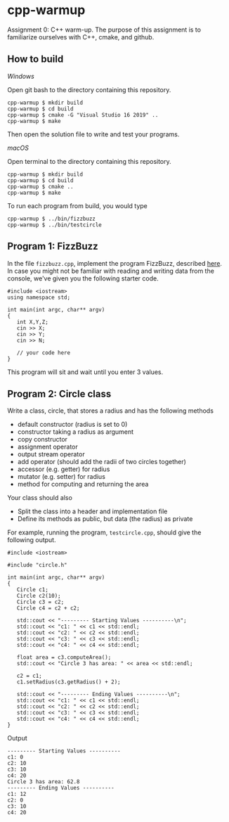 # cpp-warmup

Assignment 0: C++ warm-up. The purpose of this assignment is to familiarize ourselves with C++, cmake, and github.

## How to build

*Windows*

Open git bash to the directory containing this repository.

```
cpp-warmup $ mkdir build
cpp-warmup $ cd build
cpp-warmup $ cmake -G "Visual Studio 16 2019" ..
cpp-warmup $ make
```

Then open the solution file to write and test your programs.

*macOS*

Open terminal to the directory containing this repository.

```
cpp-warmup $ mkdir build
cpp-warmup $ cd build
cpp-warmup $ cmake ..
cpp-warmup $ make
```

To run each program from build, you would type

```
cpp-warmup $ ../bin/fizzbuzz
cpp-warmup $ ../bin/testcircle
```

## Program 1: FizzBuzz

In the file `fizzbuzz.cpp`, implement the program FizzBuzz, described [here](https://open.kattis.com/problems/fizzbuzz). 
In case you might not be familiar with reading and writing data from the console, we've given you the following starter code.

```
#include <iostream>
using namespace std;

int main(int argc, char** argv)
{
   int X,Y,Z;
   cin >> X;
   cin >> Y;
   cin >> N;
   
   // your code here
}
```

This program will sit and wait until you enter 3 values.

## Program 2: Circle class

Write a class, circle, that stores a radius and has the following methods

* default constructor (radius is set to 0)
* constructor taking a radius as argument
* copy constructor
* assignment operator
* output stream operator
* add operator (should add the radii of two circles together)
* accessor (e.g. getter) for radius
* mutator (e.g. setter) for radius
* method for computing and returning the area

Your class should also

* Split the class into a header and implementation file
* Define its methods as public, but data (the radius) as private

For example, running the program, `testcircle.cpp`, should give the following output.

```
#include <iostream>

#include "circle.h"

int main(int argc, char** argv)
{
   Circle c1; 
   Circle c2(10); 
   Circle c3 = c2;
   Circle c4 = c2 + c2;

   std::cout << "--------- Starting Values ----------\n";
   std::cout << "c1: " << c1 << std::endl;
   std::cout << "c2: " << c2 << std::endl;
   std::cout << "c3: " << c3 << std::endl;
   std::cout << "c4: " << c4 << std::endl;

   float area = c3.computeArea();
   std::cout << "Circle 3 has area: " << area << std::endl;

   c2 = c1;
   c1.setRadius(c3.getRadius() + 2);

   std::cout << "--------- Ending Values ----------\n";
   std::cout << "c1: " << c1 << std::endl;
   std::cout << "c2: " << c2 << std::endl;
   std::cout << "c3: " << c3 << std::endl;
   std::cout << "c4: " << c4 << std::endl;
}
```

Output

```
--------- Starting Values ----------
c1: 0
c2: 10
c3: 10
c4: 20
Circle 3 has area: 62.8
--------- Ending Values ----------
c1: 12
c2: 0
c3: 10
c4: 20
```
